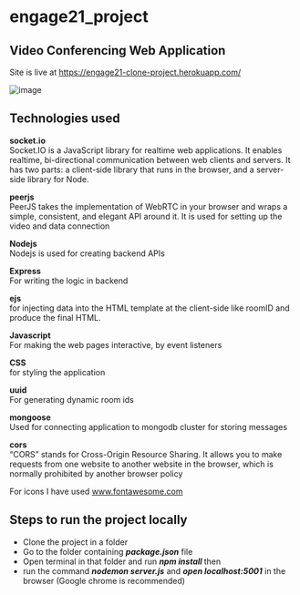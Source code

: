 # engage21_project

## Video Conferencing Web Application

Site is live at https://engage21-clone-project.herokuapp.com/

![image](https://user-images.githubusercontent.com/64517334/125493326-797a1c0d-d03c-46ee-a078-6e1855b4b847.png)



## Technologies used
<b>socket.io</b><br>
Socket.IO is a JavaScript library for realtime web applications. It enables realtime, bi-directional communication between web clients and servers. It has two parts: a client-side library that runs in the browser, and a server-side library for Node.
<br>

<b>peerjs</b><br>
PeerJS takes the implementation of WebRTC in your browser and wraps a simple, consistent, and elegant API around it. It is used for setting up the video and data connection
<br>

<b>Nodejs</b><br>
Nodejs is used for creating backend APIs
<br>

<b>Express</b><br>
For writing the logic in backend
<br>

<b>ejs</b><br>
for injecting data into the HTML template at the client-side like roomID and produce the final HTML.
<br>

<b>Javascript</b><br>
For making the web pages interactive, by event listeners 
<br>

<b>CSS</b><br>
for styling the application
<br>

<b>uuid</b><br>
For generating dynamic room ids
<br>

<b>mongoose</b><br>
Used for connecting application to mongodb cluster for storing messages
<br>

<b>cors</b><br>
“CORS” stands for Cross-Origin Resource Sharing. It allows you to make requests from one website to another website in the browser, which is normally prohibited by another browser policy<br>

For icons I have used www.fontawesome.com

## Steps to run the project locally

* Clone the project in a folder<br>
* Go to the folder containing <b><i>package.json</i></b> file<br>
* Open terminal in that folder and run <b><i>npm install </i></b> then <br>
* run the command <b><i>nodemon server.js</i></b> and <b><i>open localhost:5001</i></b> in the browser (Google chrome is recommended)
